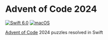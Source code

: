 
# Advent of Code 2024

[![Swift 6.0](https://img.shields.io/badge/Swift-6.0-orange.svg?style=flat)](https://swift.org)
[![macOS](https://img.shields.io/badge/macOS-15+-green.svg?style=flat)](http://developer.apple.com)

[Advent of Code](https://adventofcode.com) 2024 puzzles resolved in Swift
